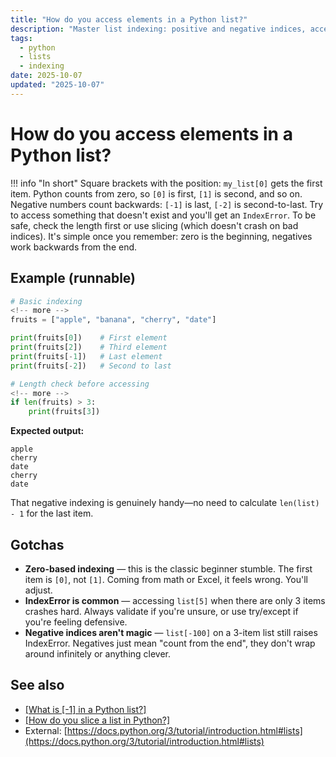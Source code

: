```yaml
---
title: "How do you access elements in a Python list?"
description: "Master list indexing: positive and negative indices, accessing first/last elements, and avoiding index errors."
tags:
  - python
  - lists
  - indexing
date: 2025-10-07
updated: "2025-10-07"
---
```


# How do you access elements in a Python list?
<!-- more -->

!!! info "In short"
    Square brackets with the position: `my_list[0]` gets the first item. Python counts from zero, so `[0]` is first, `[1]` is second, and so on. Negative numbers count backwards: `[-1]` is last, `[-2]` is second-to-last. Try to access something that doesn't exist and you'll get an `IndexError`. To be safe, check the length first or use slicing (which doesn't crash on bad indices). It's simple once you remember: zero is the beginning, negatives work backwards from the end.

## Example (runnable)

```python
# Basic indexing
<!-- more -->
fruits = ["apple", "banana", "cherry", "date"]

print(fruits[0])    # First element
print(fruits[2])    # Third element
print(fruits[-1])   # Last element
print(fruits[-2])   # Second to last

# Length check before accessing
<!-- more -->
if len(fruits) > 3:
    print(fruits[3])
```

**Expected output:**
```
apple
cherry
date
cherry
date
```

That negative indexing is genuinely handy—no need to calculate `len(list) - 1` for the last item.

## Gotchas

* **Zero-based indexing** — this is the classic beginner stumble. The first item is `[0]`, not `[1]`. Coming from math or Excel, it feels wrong. You'll adjust.
* **IndexError is common** — accessing `list[5]` when there are only 3 items crashes hard. Always validate if you're unsure, or use try/except if you're feeling defensive.
* **Negative indices aren't magic** — `list[-100]` on a 3-item list still raises IndexError. Negatives just mean "count from the end", they don't wrap around infinitely or anything clever.

## See also

* [[What is [-1] in a Python list?]](./what-is-negative-one-in-list.md)
* [[How do you slice a list in Python?]](./how-to-slice-a-list-in-python.md)
* External: [https://docs.python.org/3/tutorial/introduction.html#lists](https://docs.python.org/3/tutorial/introduction.html#lists)

<script type="application/ld+json">
{
  "@context": "https://schema.org",
  "@type": "FAQPage",
  "mainEntity": [{
    "@type": "Question",
    "name": "How do you access elements in a Python list?",
    "acceptedAnswer": {
      "@type": "Answer",
      "text": "Square brackets with the position: my_list[0] gets the first item. Python counts from zero, so [0] is first, [1] is second, and so on. Negative numbers count backwards: [-1] is last, [-2] is second-to-last. Try to access something that doesn't exist and you'll get an IndexError. To be safe, check the length first or use slicing (which doesn't crash on bad indices). It's simple once you remember: zero is the beginning, negatives work backwards from the end."
    }
  }]
}
</script>
